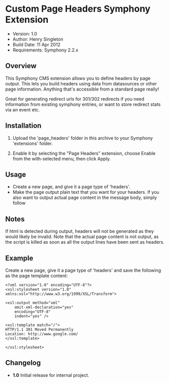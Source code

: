 # Custom Page Headers Symphony Extension

- Version: 1.0
- Author: Henry Singleton
- Build Date: 11 Apr 2012
- Requirements: Symphony 2.2.x

## Overview

This Symphony CMS extension allows you to define headers by page output. This lets you build headers using data from datasources or other page information. Anything that's accessible from a standard page really!

Great for generating redirect urls for 301/302 redirects if you need information from existing symphony entries, or want to store redirect stats via an event etc. 

## Installation

1. Upload the 'page_headers' folder in this archive to your Symphony 'extensions' folder.

2. Enable it by selecting the "Page Headers" extension, choose Enable from the with-selected menu, then click Apply.

## Usage

- Create a new page, and give it a page type of 'headers'.
- Make the page output plain text that you want for your headers. If you also want to output actual page content in the message body, simply follow  

## Notes

If html is detected during output, headers will not be generated as they would likely be invalid. 
Note that the actual page content is not output, as the script is killed as soon as all the output lines have been sent as headers. 

## Example

Create a new page, give it a page type of 'headers' and save the following as the page template content:

	<?xml version="1.0" encoding="UTF-8"?>
	<xsl:stylesheet version="1.0" xmlns:xsl="http://www.w3.org/1999/XSL/Transform">
	
	<xsl:output method="xml"
		omit-xml-declaration="yes"
		encoding="UTF-8"
		indent="yes" />
	
	<xsl:template match="/">
	HTTP/1.1 301 Moved Permanently
	Location: http://www.google.com/
	</xsl:template>
	
	</xsl:stylesheet>

## Changelog

- **1.0** Initial release for internal project.
